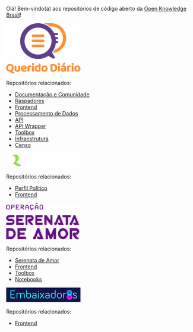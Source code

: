 Olá! Bem-vindo(a) aos repositórios de código aberto da [Open Knowledge Brasil](ok.org.br)! 

<p align="left">
  <img alt="Querido Diário" src="profile/images/querido-diario-logo.png" width="200">
</p>

Repositórios relacionados:
- [Documentação e Comunidade](https://github.com/okfn-brasil/querido-diario-comunidade)
- [Raspadores](https://github.com/okfn-brasil/querido-diario)
- [Frontend](https://github.com/okfn-brasil/querido-diario-frontend)
- [Processamento de Dados](https://github.com/okfn-brasil/querido-diario-data-processing)
- [API](https://github.com/okfn-brasil/querido-diario-api)
- [API Wrapper](https://github.com/okfn-brasil/querido-diario-api-wrapper)
- [Toolbox](https://github.com/okfn-brasil/querido-diario-toolbox)
- [Infraestrutura](https://github.com/okfn-brasil/querido-diario-infra)
- [Censo](https://github.com/okfn-brasil/censo-querido-diario)


<p align="left">
  <img alt="Perfil Político" src="profile/images/perfil-politico-logo.svg" width="200">
</p>

Repositórios relacionados:
- [Perfil Político](https://github.com/okfn-brasil/perfil-politico)
- [Frontend](https://github.com/okfn-brasil/perfil-politico-frontend)


<p align="left">
  <img alt="Operação Serenata de Amor" src="profile/images/serenata-logo.png" width="200">
</p>

Repositórios relacionados:
- [Serenata de Amor](https://github.com/okfn-brasil/serenata-de-amor)
- [Frontend](https://github.com/okfn-brasil/serenata-website)
- [Toolbox](https://github.com/okfn-brasil/serenata-toolbox)
- [Notebooks](https://github.com/okfn-brasil/notebooks)


<p align="left">
  <img alt="Embaixadoras" src="profile/images/embaixadoras-logo.png" width="200">
</p>

Repositórios relacionados:
- [Frontend](https://github.com/okfn-brasil/embaixadoras)
